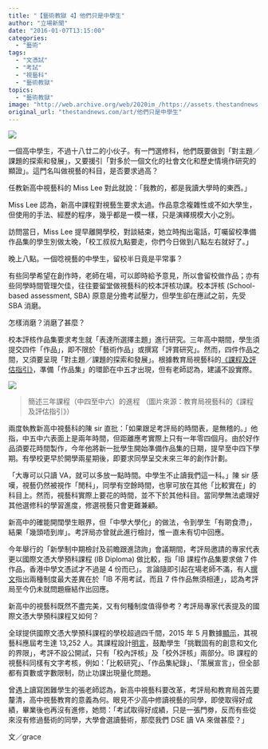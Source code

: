 ```yaml
---
title: "【藝術教獄 4】他們只是中學生"
author: "立場新聞"
date: "2016-01-07T13:15:00"
categories:
  - "藝術"
tags:
  - "文憑試"
  - "考試"
  - "視藝科"
  - "藝術教獄"
topics:
  - "藝術教獄"
image: "http://web.archive.org/web/2020im_/https://assets.thestandnews.com/media/resized/1200x0/photos/art-13_J380C.png"
original_url: "thestandnews.com/art/他們只是中學生"
---
```

![](http://web.archive.org/web/2020im_/https://assets.thestandnews.com/media/resized/1200x0/photos/art-13_J380C.png)

一個高中學生，不過十八廿二的小伙子。有一門選修科，他們既要做到「對主題／課題的探索和發展」，又要援引「對多於一個文化的社會文化和歷史情境作研究的顯證」。這門名叫做視藝的科目，是否要求過高？

任教新高中視藝科的 Miss Lee 對此就說：「我教的，都是我讀大學時的東西。」

Miss Lee 認為，新高中課程對視藝生要求太過。作品意念複雜性或不如大學生，但使用的手法、經歷的程序，幾乎都是一模一樣，只是演繹規模大小之別。

訪問當日，Miss Lee 提早離開學校，對談結束，她立時掏出電話，叮囑留校準備作品集的學生別做太晚，「校工叔叔九點要走，你們今日做到八點左右就好了。」

晚上八點。一個唸視藝的中學生，留校半日竟是平常事？

有些同學希望在創作時，老師在場，可以即時給予意見，所以會留校做作品；亦有些同學時間管理欠佳，往往要留堂做視藝科的校本評核功課。校本評核 (School-based assessment, SBA) 原意是分擔考試壓力，但學生卻在應試之前，先受 SBA 消磨。

怎樣消磨？消磨了甚麼？

校本評核作品集要求考生就「表達所選擇主題」進行研究。三年高中期間，學生須提交四件「作品」，即不限於「藝術作品」或撰寫「評賞研究」。然而，四件作品之間，又須要呈現「對主題／課題的探索和發展」。根據教育局視藝科的[《課程及評估指引》](http://web.archive.org/web/20210705144714/http://www.edb.gov.hk/attachment/tc/curriculum-development/kla/arts-edu/references/VA_CAGuide_c_2015.pdf)，準備「作品集」的環節在中五才出現，但有老師認為，建議不設實際。

![](http://web.archive.org/web/2020im_/https://assets.thestandnews.com/media/photos/guideline_IAkRY.png)
> 簡述三年課程（中四至中六）的進程 （圖片來源：教育局視藝科的《課程及評估指引》）

兩度執教新高中視藝科的陳 sir 直批：「如果跟足考評局的時間表，是無稽的。」他指，中五中六表面上是兩年時間，但距離應考實際上只有一年零四個月。由於好作品須要花時間製作，今年他將新一批學生開始準備作品集的日期，提早至中四下學期。有學校更早於開學兩星期後，即要求同學呈交未來三年的創作計劃。     

「大專可以只讀 VA，就可以多放一點時間。中學生不止讀我們這一科。」陳 sir 感嘆，視藝仍然被視作「閒科」，同學有空餘時間，也寧可放在其他「比較實在」的科目上。然而，視藝科實際上要花的時間，並不下於其他科目。當同學無法處理好其他選修科的學習進度，修選視藝只會更難兼顧。

新高中的確能開闊學生眼界，但「中學大學化」的做法，令到學生「有啲食滯」，結果「幾頭唔到岸」。考評局亦曾就此進行檢討，惟一直未有切中回應。

今年舉行的「新學制中期檢討及前瞻跟進諮詢」會議期間，考評局邀請的專家代表更以國際文憑大學預科課程 (IB Diploma) 做比較，指「IB 課程作品集要求做 7 件作品，香港中學文憑試才不過是 4 份而已」。言論隨即引起在場老師不滿，有人[撰文](http://web.archive.org/web/20210705144714/http://www.inmediahk.net/node/1032987)指出兩種制度最大差異在於「IB 不用考試，而且 7 件作品無須相連」，認為考評局至今仍未就問題癥結作出回應。

新高中的視藝科既然不盡完美，又有何種制度值得參考？考評局專家代表提及的國際文憑大學預科課程又如何？

全球提供國際文憑大學預科課程的學校超過四千間，2015 年 5 月數據[顯示](http://web.archive.org/web/20210705144714/http://www.ibo.org/contentassets/bc850970f4e54b87828f83c7976a4db6/dp-2015-may-stats-bulletin.pdf)，其視藝科應屆考生達 13,252 人。其課程設計[明言](http://web.archive.org/web/20210705144714/http://www.ibo.org/programmes/diploma-programme/curriculum/the-arts/visual-arts/)，鼓勵學生「挑戰固有的創意和文化的界限」，考評不設公開試，只有「校內評核」及「校外評核」兩部分。IB 課程的視藝科同樣有文字考核，例如：「比較研究」、「作品集紀錄」、「策展宣言」，但全部都有頁數或字數限制，防止功課出現量化問題。

曾遇上讀寫困難學生的張老師認為，新高中視藝科要改革，考評局和教育局首先要釐清，高中視藝教育的意義為何。眼見不少高中修讀視藝的同學，即使取得好成績，畢業後也再沒有進修，她問：「考試取得好成績，只是一張門劵，反而有些從來沒有修過藝術的同學，大學會選讀藝術，那麼我們 DSE 讀 VA 來做甚麼？」

文／grace